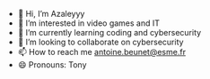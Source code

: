 - 👋 Hi, I’m Azaleyyy
- 👀 I’m interested in video games and IT
- 🌱 I’m currently learning coding and cybersecurity
- 💞️ I’m looking to collaborate on cybersecurity
- 📫 How to reach me antoine.beunet@esme.fr
- 😄 Pronouns: Tony

<!---
Azaleyyy/Azaleyyy is a ✨ special ✨ repository because its `README.md` (this file) appears on your GitHub profile.
You can click the Preview link to take a look at your changes.
--->
